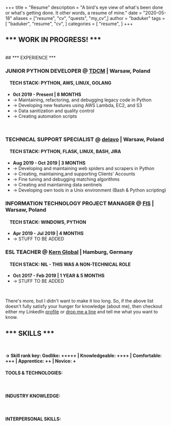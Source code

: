 +++
title = "Resume"
description = "A bird's eye view of what's been done or what's getting done. It other words, a resume of mine."
date = "2020-05-18"
aliases = ["resume", "cv", "quests", "my_cv",]
author = "baduker"
tags = [
    "baduker",
    "resume",
    "cv",
]
categories = [
    "resume",
]
+++

## *** WORK IN PROGRESS! ***
<br />
## *** EXPERIENCE ***
<br />

### JUNIOR PYTHON DEVELOPER @ [TDCM](https://tdcm.io/) | Warsaw, Poland
#### &nbsp;&nbsp;&nbsp;&nbsp;TECH STACK: PYTHON, AWS, LINUX, GOLANG

* **0ct 2019 - Present | 8 MONTHS**
* -> Maintaining, refactoring, and debugging legacy code in Python
* -> Developing new features using AWS Lambda, EC2, and S3
* -> Data sanitization and quality control
* -> Creating automation scripts
<br />

### TECHNICAL SUPPORT SPECIALIST @ [delavo](https://dealavo.com/en/) | Warsaw, Poland
#### &nbsp;&nbsp;&nbsp;&nbsp;TECH STACK: PYTHON, FLASK, LINUX, BASH, JIRA

* **Aug 2019 - Oct 2019 | 3 MONTHS**
* -> Developing and maintaining web spiders and scrapers in Python
* -> Creating, maintaining,and supporting Clients' Accounts
* -> Fine tuning and debugging matching algorithms 
* -> Creating and maintaining data sentinels
* -> Developing own tools in a Unix environment (Bash & Python scripting)

### INFORMATION TECHNOLOGY PROJECT MANAGER @ [FIS](https://www.fisglobal.com/) | Warsaw, Poland
#### &nbsp;&nbsp;&nbsp;&nbsp;TECH STACK: WINDOWS, PYTHON

* **Apr 2019 - Jul 2019 | 4 MONTHS**
* -> STUFF TO BE ADDED

### ESL TEACHER @ [Kern Global](https://www.e-kern.com/en/) | Hamburg, Germany
#### &nbsp;&nbsp;&nbsp;&nbsp;TECH STACK: NIL - THIS WAS A NON-TECHNICAL ROLE

* **Oct 2017 - Feb 2019 | 1 YEAR & 5 MONTHS**
* -> STUFF TO BE ADDED
<br />

There's more, but I didn't want to make it too long. So, if the above list
doesn't fully satisfy your hunger for knowledge (about me), then checkout 
either my LinkedIn [profile](https://www.linkedin.com/in/maciekt/) or 
[drop me a line](/contact) and tell me what you want to know.


## *** SKILLS ***

<br />

**-> Skill rank key:
Godlike: +++++ | Knowledgeable: ++++ | Comfortable: +++ | Apprentice: ++ | Novice: +**
<br />

#### TOOLS & TECHNOLOGIES:
<br />


#### INDUSTRY KNOWLEDGE:
<br />


#### INTERPERSONAL SKILLS:
<br />
